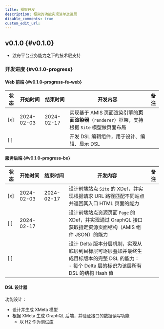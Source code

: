 ```yaml
---
title: 框架开发
description: 框架的功能实现清单及进展
disable_comments: true
custom_edit_url:
---
```


## v0.1.0 {#v0.1.0}

- 渡舟平台业务能力之下的技术层支持

### 开发进度 {#v0.1.0-progress}

#### Web 前端 {#v0.1.0-progress-fe-web}

<!-- prettier-ignore -->
| 状态 | 开始时间 | 结束时间 | 开发内容 | 备注 |
| --- | ------- | ------ | ------ | ---- |
| [x] | 2024-02-03 | 2024-02-17 | 实现基于 AMIS 页面渲染引擎的**页面渲染器**（`renderer`）框架，支持根据 `Site` 模型做页面布局 |  |
| [ ] |  |  | 开发 DSL 编辑组件，用于设计、编辑、显示 DSL |  |

#### 服务后端 {#v0.1.0-progress-be}

<!-- prettier-ignore -->
| 状态 | 开始时间 | 结束时间 | 开发内容 | 备注 |
| --- | ------- | ------ | ------ | ---- |
| [x] | 2024-02-03 | 2024-02-17 | 设计前端站点 `Site` 的 XDef，并实现根据请求 URL 路径匹配不同站点并返回其入口 HTML 页面的能力 |  |
| [ ] | 2024-02-17 |  | 设计前端站点资源页面 `Page` 的 XDef，并实现通过 GraphQL 接口获取指定资源页面结构（AMIS 组件 JSON）的能力 |  |
| [ ] |  |  | 设计 Delta 版本分层机制，实现从底层到目标层可逐层叠加并最终生成目标版本的完整 DSL 的能力：<br/>- 每个 Delta 层的标识为该层所有 DSL 的结构 Hash 值 |  |

#### DSL 设计器

功能设计：

- 设计并生成 XMeta 模型
- 根据 XMeta 生成 GraphQL 后端，并验证接口的数据读写功能
  - 以 H2 作为测试库
